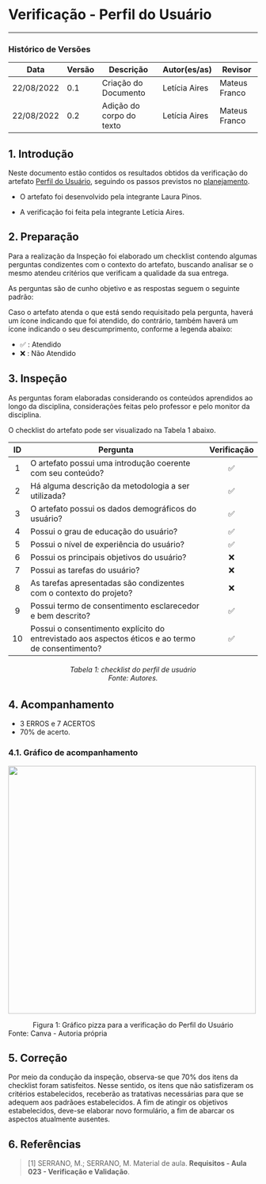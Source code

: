 # Verificação - Perfil do Usuário
***

### Histórico de Versões

**Data** | **Versão** | **Descrição** | **Autor(es/as)** | **Revisor** |
--- | --- | --- | --- | --- |
22/08/2022 | 0.1 | Criação do Documento | Letícia Aires | Mateus Franco
22/08/2022 | 0.2 | Adição do corpo do texto | Letícia Aires | Mateus Franco

## 1. Introdução

Neste documento estão contidos os resultados obtidos da verificação do artefato [Perfil do Usuário](../analise-de-requisitos/Perfil-do-usuario.md), seguindo os passos previstos no [planejamento](planejamento-geral.md).

* O artefato foi desenvolvido pela integrante Laura Pinos.

* A verificação foi feita pela integrante Letícia Aires.


## 2. Preparação

Para a realização da Inspeção foi elaborado um checklist contendo algumas perguntas condizentes com o contexto do artefato, buscando analisar se o mesmo atendeu critérios que verificam a qualidade da sua entrega.

As perguntas são de cunho objetivo e as respostas seguem o seguinte padrão:

Caso o artefato atenda o que está sendo requisitado pela pergunta, haverá um ícone indicando que foi atendido, do contrário, também haverá um ícone indicando o seu descumprimento, conforme a legenda abaixo:

- ✅ : Atendido
- ❌ : Não Atendido

## 3. Inspeção

As perguntas foram elaboradas considerando os conteúdos aprendidos ao longo da disciplina, considerações feitas pelo professor e pelo monitor da disciplina.

O checklist do artefato pode ser visualizado na Tabela 1 abaixo.

|ID|Pergunta| Verificação |
|:---:|-------------|:--------:|
| 1 | O artefato possui uma introdução coerente com seu conteúdo? |✅ |
| 2 | Há alguma descrição da metodologia a ser utilizada? |✅ |
| 3 | O artefato possui os dados demográficos do usuário?| ✅|
| 4 | Possui o grau de educação do usuário?| ✅|
| 5 | Possui o nível de experiência do usuário? | ✅|
| 6 | Possui os principais objetivos do usuário?| ❌|
| 7 | Possui as tarefas do usuário? | ❌|
| 8 | As tarefas apresentadas são condizentes com o contexto do projeto?| ❌|
| 9 | Possui termo de consentimento esclarecedor e bem descrito?| ✅|
| 10 | Possui o consentimento explícito do entrevistado aos aspectos éticos e ao termo de consentimento?| ✅|

<h6 align = "center">Tabela 1: checklist do perfil de usuário <br>Fonte: Autores. </h6>

## 4. Acompanhamento

- 3 ERROS e 7 ACERTOS
- 70% de acerto.

### 4.1. Gráfico de acompanhamento

<img src="https://user-images.githubusercontent.com/72623771/186037001-b7dd8cf9-2eb6-4492-a2de-bc6c415cee6b.png" width=500px></img>

<figcaption align='center'>Figura 1: Gráfico pizza para a verificação do Perfil do Usuário</figcaption>

<figcaption>Fonte: Canva - Autoria própria</figcaption> 

## 5. Correção

Por meio da condução da inspeção, observa-se que 70% dos itens da checklist foram satisfeitos.  Nesse sentido, os itens que não satisfizeram os critérios estabelecidos, receberão as tratativas necessárias para que se adequem aos padrãoes estabelecidos.
A fim de atingir os objetivos estabelecidos, deve-se elaborar novo formulário, a fim de abarcar os aspectos atualmente ausentes.

## 6. Referências

> [1] SERRANO, M.; SERRANO, M. Material de aula. **Requisitos - Aula 023 - Verificação e Validação**.
